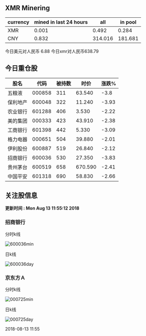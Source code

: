 ## XMR Minering

|currency|mined in last 24 hours|all|in pool|
|---|---|---|---|
|XMR|0.001|0.492|0.284|
|CNY|0.832|314.016|181.681|

今日美元对人民币 6.88	今日xmr对人民币638.79


## 今日重仓股 

|股名|代码|被持数|时价|涨跌%|
|---|---|---|---|---|
|五粮液|000858|311|63.540|-3.8|
|保利地产|600048|322|11.240|-3.93|
|农业银行|601288|406|3.530|-2.22|
|美的集团|000333|423|43.910|-2.38|
|工商银行|601398|442|5.330|-3.09|
|格力电器|000651|504|39.880|-2.01|
|伊利股份|600887|519|26.840|-2.12|
|招商银行|600036|530|27.350|-3.83|
|贵州茅台|600519|658|670.590|-2.41|
|中国平安|601318|690|58.830|-2.66|

## 关注股信息
**更新时间 : Mon Aug 13 11:55:12 2018**
### 招商银行 
分时k线

![600036min](http://image.sinajs.cn/newchart/min/n/sh600036.gif)

日k线

![600036day](http://image.sinajs.cn/newchart/daily/n/sh600036.gif)

### 京东方Ａ 
分时k线

![000725min](http://image.sinajs.cn/newchart/min/n/sz000725.gif)

日k线

![000725day](http://image.sinajs.cn/newchart/daily/n/sz000725.gif)

2018-08-13 11:55